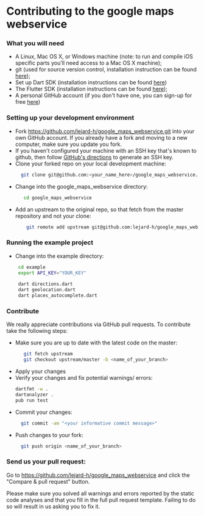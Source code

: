 # Contributing to the google maps webservice

### What you will need
- A Linux, Mac OS X, or Windows machine (note: to run and compile iOS specific parts you'll need access to a Mac OS X machine);
- git (used for source version control, installation instruction can be found [here][git]);
- Set up Dart SDK (installation instructions can be found [here][dart])
- The Flutter SDK (installation instructions can be found [here][flutter]);
- A personal GitHub account (if you don't have one, you can sign-up for free [here][github])

### Setting up your development environment
- Fork https://github.com/lejard-h/google_maps_webservice.git into your own GitHub account. If you already have a fork and moving to a new computer, make sure you update you fork.
- If you haven't configured your machine with an SSH key that's known to github, then follow [GitHub's directions][git-ssh] to generate an SSH key.
- Clone your forked repo on your local development machine:
  ```sh
    git clone git@github.com:<your_name_here>/google_maps_webservice.git
  ``` 
- Change into the google_maps_webservice directory: 
  ```sh
     cd google_maps_webservice
  ```
- Add an upstream to the original repo, so that fetch from the master repository and not your clone:
  ```sh
      git remote add upstream git@github.com:lejard-h/google_maps_webservice.git
  ```     

### Running the example project     

- Change into the example directory: 
  ```sh
   cd example 
   export API_KEY="YOUR_KEY"
   
   dart directions.dart
   dart geolocation.dart
   dart places_autocomplete.dart
   ```

  
### Contribute
We really appreciate contributions via GitHub pull requests. To contribute take the following steps:

- Make sure you are up to date with the latest code on the master:
  ```sh
     git fetch upstream
     git checkout upstream/master -b <name_of_your_branch>
  ```     
- Apply your changes
- Verify your changes and fix potential warnings/ errors:
  ```sh
  dartfmt -w .
  dartanalyzer .
  pub run test
  ```
 - Commit your changes:
   ```sh
     git commit -am "<your informative commit message>"
   ```
 - Push changes to your fork:
   ```sh
     git push origin <name_of_your_branch>
   ```

### Send us your pull request:

Go to https://github.com/lejard-h/google_maps_webservice and click the "Compare & pull request" button.


Please make sure you solved all warnings and errors reported by the static code analyses and that you fill in the full pull request template. Failing to do so will result in us asking you to fix it.

    


   [git]:<https://git-scm.com/>
   [flutter]:<https://flutter.dev/docs/get-started/install>
   [github]:<https://github.com/>
   [git-ssh]:<https://help.github.com/articles/generating-ssh-keys/>
   [git-repo-url]: <https://github.com/lejard-h/google_maps_webservice.git>
   [dart]:<https://www.dartlang.org/tools/sdk>
